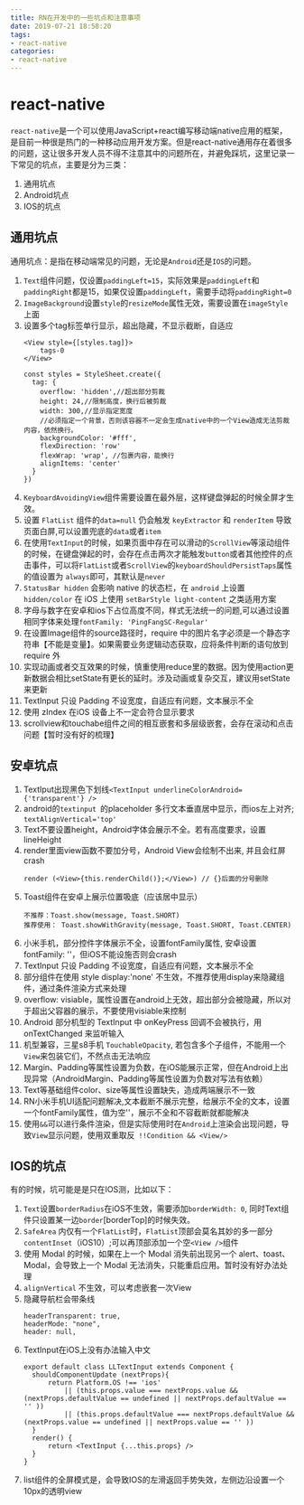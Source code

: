 ```yaml
---
title: RN在开发中的一些坑点和注意事项
date: 2019-07-21 18:58:20
tags:
- react-native
categories: 
- react-native
---
```


# react-native
`react-native`是一个可以使用JavaScript+react编写移动端native应用的框架，是目前一种很是热门的一种移动应用开发方案。但是react-native通用存在着很多的问题，这让很多开发人员不得不注意其中的问题所在，并避免踩坑，这里记录一下常见的坑点，主要是分为三类：
1. 通用坑点
2. Android坑点
3. IOS的坑点

<!-- more -->


## 通用坑点
通用坑点：是指在移动端常见的问题，无论是`Android`还是`IOS`的问题。
1. `Text`组件问题，仅设置`paddingLeft=15`，实际效果是`paddingLeft`和`paddingRight`都是15，如果仅设置`paddingLeft`，需要手动将`paddingRight=0`
2. `ImageBackground`设置`style`的`resizeMode`属性无效，需要设置在`imageStyle`上面
3. 设置多个tag标签单行显示，超出隐藏，不显示截断，自适应
    ````
    <View style={[styles.tag]}>
        tags-0
    </View>

    const styles = StyleSheet.create({
      tag: {
        overflow: 'hidden',//超出部分剪裁
        height: 24,//限制高度，换行后被剪裁
        width: 300,//显示指定宽度
        //必须指定一个背景，否则该容器不一定会生成native中的一个View造成无法剪裁内容，依然换行。
        backgroundColor: '#fff',
        flexDirection: 'row'
        flexWrap: 'wrap', //包裹内容，能换行
        alignItems: 'center'
      }
    })
    ````
4. `KeyboardAvoidingView`组件需要设置在最外层，这样键盘弹起的时候全屏才生效。
5. 设置 `FlatList` 组件的`data=null` 仍会触发 `keyExtractor` 和 `renderItem` 导致页面白屏,可以设置兜底的`data`或者`item`
6. 在使用`TextInput`的时候，如果页面中存在可以滑动的`ScrollView`等滚动组件的时候，在键盘弹起的时，会存在点击两次才能触发`button`或者其他控件的点击事件，可以将`FlatList`或者`ScrollView`的`keyboardShouldPersistTaps`属性的值设置为 `always`即可，其默认是`never`
7. `StatusBar hidden` 会影响 native 的状态栏，在 `android` 上设置 `hidden/color` 在 iOS 上使用 `setBarStyle light-content` 之类适用方案
8. 字母与数字在安卓和ios下占位高度不同，样式无法统一的问题,可以通过设置相同字体来处理`fontFamily: 'PingFangSC-Regular'`
9. 在设置Image组件的source路径时，require 中的图片名字必须是一个静态字符串【不能是变量】。如果需要业务逻辑动态获取，应将条件判断的语句放到require 外
10. 实现动画或者交互效果的时候，慎重使用reduce里的数据。因为使用action更新数据会相比setState有更长的延时。涉及动画或复杂交互，建议用setState来更新
11. TextInput 只设 Padding 不设宽度，自适应有问题，文本展示不全
12. 使用 zIndex 在iOS 设备上不一定会符合显示要求
13. scrollview和touchabe组件之间的相互嵌套和多层级嵌套，会存在滚动和点击问题【暂时没有好的梳理】

## 安卓坑点
1. TextIput出现黑色下划线`<TextInput underlineColorAndroid={'transparent'} /> `
2. android的`textinput `的placeholder 多行文本垂直居中显示，而ios左上对齐; `textAlignVertical='top'`
3. Text不要设置height，Android字体会展示不全。若有高度要求，设置lineHeight
4. render里面view函数不要加分号，Android View会绘制不出来,  并且会红屏crash
    ````
    render (<View>{this.renderChild()};</View>) // {}后面的分号删除
    ````
5. Toast组件在安卓上展示位置吸底（应该居中显示）
    ````
    不推荐：Toast.show(message, Toast.SHORT) 
    推荐使用： Toast.showWithGravity(message, Toast.SHORT, Toast.CENTER)
    ````
6. 小米手机，部分控件字体展示不全，设置fontFamily属性, 安卓设置 fontFamily: ''，但iOS不能设施否则会crash
7. TextInput 只设 Padding 不设宽度，自适应有问题，文本展示不全
8. 部分组件在使用 style  display:'none' 不生效，不推荐使用display来隐藏组件，通过条件渲染方式来处理
9. overflow: visiable，属性设置在android上无效，超出部分会被隐藏，所以对于超出父容器的展示，不要使用visiable来控制
10. Android 部分机型的 TextInput 中 onKeyPress 回调不会被执行，用 onTextChanged 来监听输入
11. 机型兼容，三星s8手机 `TouchableOpacity`, 若包含多个子组件，不能用一个`View`来包装它们，不然点击无法响应
12. Margin、Padding等属性设置为负数，在iOS能展示正常，但在Android上出现异常（AndroidMargin、Padding等属性设置为负数对写法有依赖）
13. Text等基础组件color、size等属性设置缺失，造成两端展示不一致
14. RN小米手机UI适配问题解决,文本截断不展示完整，给展示不全的文本，设置一个fontFamily属性，值为空''，展示不全和不容截断就都能解决
15. 使用`&&`可以进行条件渲染，但是实际使用时在`Android`上渲染会出现问题，导致`View`显示问题，使用双重取反` !!Condition && <View/>`


## IOS的坑点
有的时候，坑可能是是只在IOS测，比如以下：
1. `Text`设置`borderRadius`在iOS不生效，需要添加`borderWidth: 0`, 同时Text组件只设置某一边`border`[borderTop]的时候失效。
2. `SafeArea` 内仅有一个` FlatList `时，`FlatList`顶部会莫名其妙的多一部分 `contentInset`（iOS10）;可以再顶部添加一个空`<View />`组件
3. 使用 Modal 的时候，如果在上一个 Modal 消失前出现另一个 alert、toast、Modal，会导致上一个 Modal 无法消失，只能重启应用。暂时没有好办法处理
4. `alignVertical` 不生效，可以考虑嵌套一次View
5. 隐藏导航栏会带条线
    ````
    headerTransparent: true,
    headerMode: "none",
    header: null,
    ````
6. TextInput在iOS上没有办法输入中文
    ````
    export default class LLTextInput extends Component {
      shouldComponentUpdate (nextProps){
          return Platform.OS !== 'ios'
              || (this.props.value === nextProps.value && (nextProps.defaultValue == undefined || nextProps.defaultValue == '' ))
              || (this.props.defaultValue === nextProps.defaultValue && (nextProps.value == undefined || nextProps.value == '' ))
      }
      render() {
          return <TextInput {...this.props} />
      }
    }
    ````
7. list组件的全屏模式是，会导致IOS的左滑返回手势失效，左侧边沿设置一个10px的透明view
